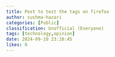 ```yaml
---
title: Post to test the tags on firefox
author: sushma-hazari
categories: [Public]
classification: Unofficial (Everyone)
tags: [technology,opinion]
date: 2024-09-10 23:10:45 
likes: 0
---
```


